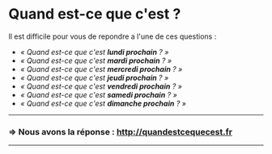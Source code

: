 Quand est-ce que c'est ?
========================


Il est difficile pour vous de repondre a l'une de ces questions :

* *« Quand est-ce que c'est **lundi prochain** ? »*
* *« Quand est-ce que c'est **mardi prochain** ? »*
* *« Quand est-ce que c'est **mercredi prochain** ? »*
* *« Quand est-ce que c'est **jeudi prochain** ? »*
* *« Quand est-ce que c'est **vendredi prochain** ? »*
* *« Quand est-ce que c'est **samedi prochain** ? »*
* *« Quand est-ce que c'est **dimanche prochain** ? »*

-----------------------------------------------------------

### ⇒ Nous avons la réponse : <http://quandestcequecest.fr>

-----------------------------------------------------------
